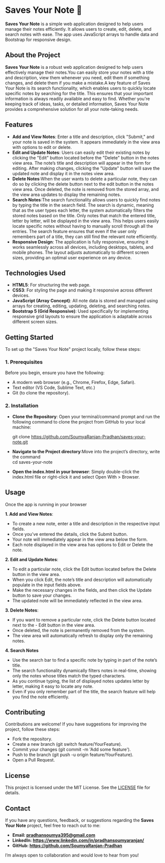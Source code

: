 # Saves Your Note 📝

**Saves Your Note** is a simple web application designed to help users manage their notes efficiently. It allows users to create, edit, delete, and search notes with ease. The app uses JavaScript arrays to handle data and Bootstrap for responsive design.
## About the Project

**Saves Your Note** is a robust web application designed to help users effectively manage their notes.You can easily store your notes with a title and description, view them whenever you need, edit them if something changes, and delete them if you make a mistake.A key feature of Saves Your Note is its search functionality, which enables users to quickly locate specific notes by searching for the title. This ensures that your important information is always readily available and easy to find. Whether you're keeping track of ideas, tasks, or detailed information, Saves Your Note provides a comprehensive solution for all your note-taking needs.
## Features

- **Add and View Notes**: Enter a title and description, click "Submit," and your note is saved in the system. It appears immediately in the view area with options to edit or delete.
- **Edit and Update Notes**: Users can easily edit their existing notes by clicking the "Edit" button located before the "Delete" button in the notes view area. The note’s title and description will appear in the form for editing. After making changes, clicking the "Update" button will save the updated note and display it in the notes view area.
- **Delete Notes**:When the user wants to delete a particular note, they can do so by clicking the delete button next to the edit button in the notes view area. Once deleted, the note is removed from the stored array, and the view area updates to display the remaining notes.
- **Search Notes**:The search functionality allows users to quickly find notes by typing the title in the search field. The search is dynamic, meaning that as the user types each letter, the system automatically filters the stored notes based on the title. Only notes that match the entered title, letter by letter, will be displayed in the view area. This helps users easily locate specific notes without having to manually scroll through all the entries. The search feature ensures that even if the user only remembers part of a title, they can still find the relevant note efficiently.
- **Responsive Design**: The application is fully responsive, ensuring it works seamlessly across all devices, including desktops, tablets, and mobile phones. The layout adjusts automatically to different screen sizes, providing an optimal user experience on any device.

## Technologies Used

- **HTML5**: For structuring the web page.
- **CSS3**: For styling the page and making it responsive across different devices.
- **JavaScript (Array Concept)**: All note data is stored and managed using arrays for creating, editing, updating, deleting, and searching notes.
- **Bootstrap 5 (Grid Responsive)**: Used specifically for implementing responsive grid layouts to ensure the application is adaptable across different screen sizes.

## Getting Started

To set up the "Saves Your Note" project locally, follow these steps:

### 1. Prerequisites

Before you begin, ensure you have the following:

- A modern web browser (e.g., Chrome, Firefox, Edge, Safari).
- Text editor (VS Code, Sublime Text, etc.)
- Git (to clone the repository).

### 2. Installation

- **Clone the Repository**:
 Open your terminal/command prompt and run the following command to clone the project from GitHub to your local machine:
   
   git clone https://github.com/SoumyaRanjan-Pradhan/saves-your-note.git

- **Navigate to the Project directory**:Move into the project’s directory, write the command<br/>
 cd saves-your-note
  
- **Open the index.html in your browser**: 
Simply double-click the index.html file or right-click it and select Open With > Browser.

## Usage
Once the app is running in your browser<br/>

**1. Add and View Notes**: 
- To create a new note, enter a title and description in the respective input fields.
- Once you’ve entered the details, click the Submit button.
- Your note will immediately appear in the view area below the form.
- Each note displayed in the view area has options to Edit or Delete the note.

**2. Edit and Update Notes**:
- To edit a particular note, click the Edit button located before the Delete button in the view area.
- When you click Edit, the note’s title and description will automatically populate in the input fields above.
- Make the necessary changes in the fields, and then click the Update button to save your changes.
- The updated note will be immediately reflected in the view area.

**3. Delete Notes**:
- If you want to remove a particular note, click the Delete button located next to the - Edit button in the view area.
- Once deleted, the note is permanently removed from the system.
- The view area will automatically refresh to display only the remaining notes.

**4. Search Notes**
- Use the search bar to find a specific note by typing in part of the note’s title.
- The search functionality dynamically filters notes in real-time, showing only the notes whose titles match the typed characters.
- As you continue typing, the list of displayed notes updates letter by letter, making it easy to locate any note.
- Even if you only remember part of the title, the search feature will help you find the note efficiently.

## Contributing
Contributions are welcome! If you have suggestions for improving the project, follow these steps:<br/>
- Fork the repository.
- Create a new branch (git switch feature/YourFeature).
- Commit your changes (git commit -m 'Add some feature').
- Push to the branch (git push -u origin feature/YourFeature).
- Open a Pull Request.

## License

This project is licensed under the MIT License. See the [LICENSE](./LICENSE) file for details.

## Contact
If you have any questions, feedback, or suggestions regarding the **Saves Your Note** project, feel free to reach out to me:

- **Email: pradhansoumya395@gmail.com**
- **LinkedIn: https://www.linkedin.com/in/pradhansoumyaranjan/**
- **GitHub: https://github.com/SoumyaRanjan-Pradhan**

I’m always open to collaboration and would love to hear from you!